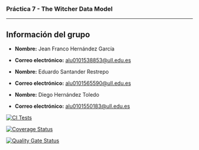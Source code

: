 ### Práctica 7 - The Witcher Data Model
---
## Información del grupo

- **Nombre:** Jean Franco Hernández García
- **Correo electrónico:** alu0101538853@ull.edu.es

- **Nombre:** Eduardo Santander Restrepo
- **Correo electrónico:** alu0101565590@ull.edu.es
  
- **Nombre:** Diego Hernández Toledo
- **Correo electrónico:** alu0101550183@ull.edu.es

[![CI Tests](https://github.com/ULL-ESIT-INF-DSI-2425/prct07-witcher-datamodel-groupe/actions/workflows/ci.yml/badge.svg)](https://github.com/ULL-ESIT-INF-DSI-2425/prct07-witcher-datamodel-groupe/actions/workflows/ci.yml)

[![Coverage Status](https://coveralls.io/repos/github/ULL-ESIT-INF-DSI-2425/prct07-witcher-datamodel-groupe/badge.svg?branch=main)](https://coveralls.io/github/ULL-ESIT-INF-DSI-2425/prct07-witcher-datamodel-groupe?branch=main)

[![Quality Gate Status](https://sonarcloud.io/api/project_badges/measure?project=ULL-ESIT-INF-DSI-2425_prct07-witcher-datamodel-groupe&metric=alert_status)](https://sonarcloud.io/summary/new_code?id=ULL-ESIT-INF-DSI-2425_prct07-witcher-datamodel-groupe)